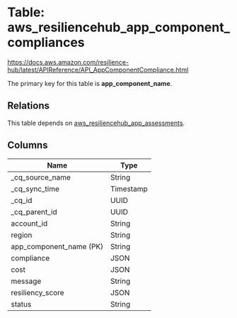 # Table: aws_resiliencehub_app_component_compliances

https://docs.aws.amazon.com/resilience-hub/latest/APIReference/API_AppComponentCompliance.html

The primary key for this table is **app_component_name**.

## Relations

This table depends on [aws_resiliencehub_app_assessments](aws_resiliencehub_app_assessments.md).

## Columns

| Name          | Type          |
| ------------- | ------------- |
|_cq_source_name|String|
|_cq_sync_time|Timestamp|
|_cq_id|UUID|
|_cq_parent_id|UUID|
|account_id|String|
|region|String|
|app_component_name (PK)|String|
|compliance|JSON|
|cost|JSON|
|message|String|
|resiliency_score|JSON|
|status|String|